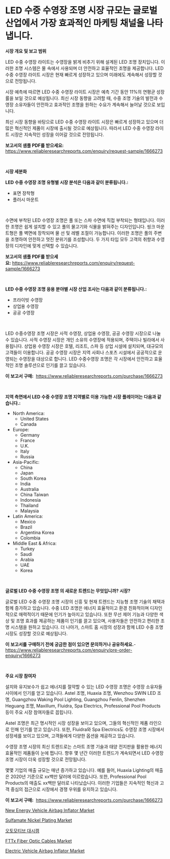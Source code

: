 <p><h1>LED 수중 수영장 조명 시장 규모는 글로벌 산업에서 가장 효과적인 마케팅 채널을 나타냅니다.</h1></p><p><strong>시장 개요 및 보고 범위</strong></p>
<p><p>LED 수중 수영장 라이트는 수영장을 밝게 비추기 위해 설계된 LED 조명 장치입니다. 이러한 조명 시스템은 물 속에서 사용되며 더 안전하고 효율적인 조명을 제공합니다. LED 수중 수영장 라이트 시장은 현재 빠르게 성장하고 있으며 미래에도 계속해서 성장할 것으로 전망됩니다. </p><p>시장 예측에 따르면 LED 수중 수영장 라이트 시장은 예측 기간 동안 11%의 연평균 성장률을 보일 것으로 예상됩니다. 최신 시장 동향을 고려할 때, 수중 조명 기술의 발전과 수영장 소유자들이 안전하고 효과적인 조명을 원하는 수요가 계속해서 늘어날 것으로 보입니다. </p><p>최신 시장 동향을 바탕으로 LED 수중 수영장 라이트 시장은 빠르게 성장하고 있으며 더 많은 혁신적인 제품이 시장에 출시될 것으로 예상됩니다. 따라서 LED 수중 수영장 라이트 시장은 지속적인 성장을 이어갈 것으로 전망됩니다.</p></p>
<p><strong>보고서의 샘플 PDF를 받으세요:</strong> <a href="https://www.reliableresearchreports.com/enquiry/request-sample/1666273">https://www.reliableresearchreports.com/enquiry/request-sample/1666273</a></p>
<p>&nbsp;</p>
<p><strong>시장 세분화</strong></p>
<p><strong>LED 수중 수영장 조명 유형별 시장 분석은 다음과 같이 분류됩니다.:</strong></p>
<p><ul><li>표면 장착형</li><li>플러시 마운트</li></ul></p>
<p>&nbsp;</p>
<p><p>수면에 부착된 LED 수영장 조명은 풀 또는 스파 수면에 직접 부착되는 형태입니다. 이러한 조명은 쉽게 설치할 수 있고 풀의 물고기와 식물을 밝혀주는 디자인입니다. 씽크 마운트형은 풀 벽면에 장착되며 물 선 및 레벨 조절이 가능합니다. 이러한 조명은 풀의 주변을 조명하여 안전하고 멋진 분위기를 조성합니다. 두 가지 타입 모두 고객의 취향과 수영장의 디자인에 맞게 선택할 수 있습니다.</p></p>
<p><strong>보고서의 샘플 PDF를 받으세요:</strong>&nbsp;<a href="https://www.reliableresearchreports.com/enquiry/request-sample/1666273">https://www.reliableresearchreports.com/enquiry/request-sample/1666273</a></p>
<p>&nbsp;</p>
<p><strong> LED 수중 수영장 조명 응용 분야별 시장 산업 조사는 다음과 같이 분류됩니다.:</strong></p>
<p><ul><li>프라이빗 수영장</li><li>상업용 수영장</li><li>공공 수영장</li></ul></p>
<p>&nbsp;</p>
<p><p>LED 수중수영장 조명 시장은 사적 수영장, 상업용 수영장, 공공 수영장 시장으로 나눌 수 있습니다. 사적 수영장 시장은 개인 소유의 수영장에 적용되며, 주택이나 빌라에서 사용됩니다. 상업용 수영장 시장은 호텔, 리조트, 스파 등 상업 시설에 설치되며, 대규모의 고객들이 이용합니다. 공공 수영장 시장은 지역 사회나 스포츠 시설에서 공공적으로 운영되는 수영장을 대상으로 합니다. LED 수중수영장 조명은 각 시장에서 안전하고 효율적인 조명 솔루션으로 인기를 끌고 있습니다.</p></p>
<p><strong>이 보고서 구매:</strong>&nbsp; <a href="https://www.reliableresearchreports.com/purchase/1666273">https://www.reliableresearchreports.com/purchase/1666273</a></p>
<p>&nbsp;</p>
<p><strong>지역 측면에서 LED 수중 수영장 조명 지역별로 이용 가능한 시장 플레이어는 다음과 같습니다.:</strong></p>
<p><ul>
    <li>
        North America:
        <ul>
            <li>United States</li>
            <li>Canada</li>
        </ul>
    </li>
    <li>
        Europe:
        <ul>
            <li>Germany</li>
            <li>France</li>
            <li>U.K.</li>
            <li>Italy</li>
            <li>Russia</li>
        </ul>
    </li>
    <li>
        Asia-Pacific:
        <ul>
            <li>China</li>
            <li>Japan</li>
            <li>South Korea</li>
            <li>India</li>
            <li>Australia</li>
            <li>China Taiwan</li>
            <li>Indonesia</li>
            <li>Thailand</li>
            <li>Malaysia</li>
        </ul>
    </li>
    <li>
        Latin America:
        <ul>
            <li>Mexico</li>
            <li>Brazil</li>
            <li>Argentina Korea</li>
            <li>Colombia</li>
        </ul>
    </li>
    <li>
        Middle East & Africa:
        <ul>
            <li>Turkey</li>
            <li>Saudi</li>
            <li>Arabia</li>
            <li>UAE</li>
            <li>Korea</li>
        </ul>
    </li>
    </ul></p>
<p>&nbsp;</p>
<p><strong>글로벌 LED 수중 수영장 조명 의 새로운 트렌드는 무엇입니까? 시장?</strong></p>
<p><p>글로벌 LED 수중 수영장 조명 시장의 신흥 및 현재 트렌드는 지능형 조명 기술의 채택과 함께 증가하고 있습니다. 수중 LED 조명은 에너지 효율적이고 환경 친화적이며 디자인적으로 매력적이기 때문에 인기가 높아지고 있습니다. 또한 무선 제어 기능과 다양한 색상 및 조명 효과를 제공하는 제품이 인기를 끌고 있으며, 사용자들은 안전하고 편리한 조명 시스템을 원하고 있습니다. 더 나아가, 스마트 홈 시장의 성장과 함께 LED 수중 조명 시장도 성장할 것으로 예상됩니다.</p></p>
<p><strong>이 보고서를 구매하기 전에 궁금한 점이 있으면 문의하거나 공유하세요.</strong>- <a href="https://www.reliableresearchreports.com/enquiry/pre-order-enquiry/1666273">https://www.reliableresearchreports.com/enquiry/pre-order-enquiry/1666273</a></p>
<p>&nbsp;</p>
<p><strong>주요 시장 참여자</strong></p>
<p><p>설치와 유지보수가 쉽고 에너지를 절약할 수 있는 LED 수영장 조명은 수영장 소유자들 사이에서 인기를 얻고 있습니다. Astel 조명, Huaxia 조명, Wenzhou SWIN LED 조명, Guangzhou Waking Pool Lighting, Guangzhou Fenlin, Shenzhen Heguang 조명, Maxillum, Fluidra, Spa Electrics, Professional Pool Products 등이 주요 시장 참여자들로 꼽힙니다.</p><p>Astel 조명은 최근 명시적인 시장 성장을 보이고 있으며, 그들의 혁신적인 제품 라인으로 인해 인기를 얻고 있습니다. 또한, Fluidra와 Spa Electrics도 수영장 조명 시장에서 성장세를 보이고 있으며, 고객들에게 다양한 옵션을 제공하고 있습니다.</p><p>수영장 조명 시장의 최신 트렌드로는 스마트 조명 기술과 태양 전지판을 활용한 에너지 효율적인 제품들이 눈에 띕니다. 향후 몇 년간 이러한 트렌드가 계속되면서 LED 수영장 조명 시장이 더욱 성장할 것으로 전망됩니다.</p><p>몇몇 기업의 매출 규모는 매년 증가하고 있습니다. 예를 들어, Huaxia Lighting의 매출은 2020년 기준으로 xx백만 달러에 이르렀습니다. 또한, Professional Pool Products의 매출도 xx백만 달러로 나타났습니다. 이러한 기업들은 지속적인 혁신과 고객 중심의 접근으로 시장에서 경쟁 우위를 유지하고 있습니다.</p></p>
<p><strong>이 보고서 구매:</strong>&nbsp;&nbsp;<a href="https://www.reliableresearchreports.com/purchase/1666273">https://www.reliableresearchreports.com/purchase/1666273</a></p>
<p><p><a href="https://issuu.com/reportprime-2/docs/new-energy-vehicle-airbag-inflator-market-size-203">New Energy Vehicle Airbag Inflator Market</a></p><p><a href="https://flame-sidecar-702.notion.site/Sulfamate-Nickel-Plating-Market-Growth-Market-Trends-COVID-19-Impact-and-Forecasts-for-period-fro-8ccec7ee8920464bae88e36bf04747c5">Sulfamate Nickel Plating Market</a></p><p><a href="https://medium.com/@greggibson7876/%EC%9E%90%EB%8F%99%EC%B0%A8-%EB%8C%80%EC%8B%9C%EC%BA%A0-%EC%8B%9C%EC%9E%A5-%EC%8B%9C%EC%9E%A5-%EC%A0%90%EC%9C%A0%EC%9C%A8-%EC%8B%9C%EC%9E%A5-%EB%8F%99%ED%96%A5-%EB%AF%B8%EB%9E%98-%EC%84%B1%EC%9E%A5-%ED%83%90%EC%83%89-7d078fe34a54">오토모티브 대시캠</a></p><p><a href="https://github.com/irfadac/Market-Research-Report-List-2/blob/main/fttx-fiber-optic-cables-market.md">FTTx Fiber Optic Cables Market</a></p><p><a href="https://issuu.com/reportprime-2/docs/electric-vehicle-airbag-inflator-market-size-2030.">Electric Vehicle Airbag Inflator Market</a></p></p>
